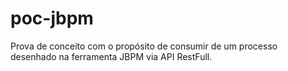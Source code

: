 # poc-jbpm
Prova de conceito com o propósito de consumir de um processo desenhado na ferramenta JBPM via API RestFull.
